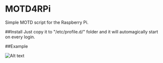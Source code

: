 # MOTD4RPi
Simple MOTD script for the Raspberry Pi.

##Install
Just copy it to "/etc/profile.d/" folder and it will automagically start on every login.

##Example

![Alt text](https://raw.githubusercontent.com/etxahun/MOTD4RPi/master/MOTD_screenshot.jpg "Optional Title")
